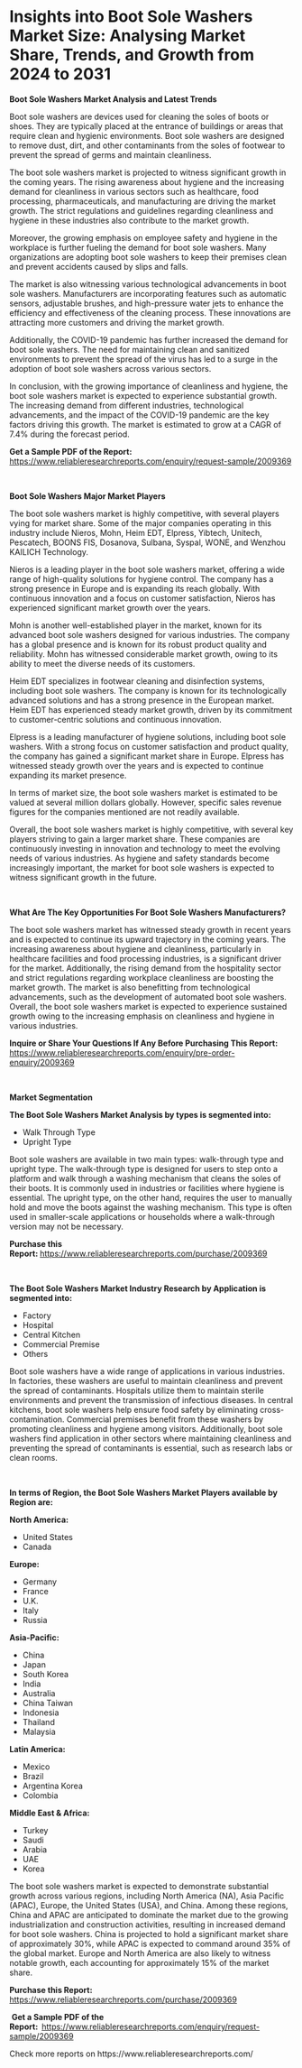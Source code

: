 <p><h1>Insights into Boot Sole Washers Market Size: Analysing Market Share, Trends, and Growth from 2024 to 2031</h1></p><p><strong>Boot Sole Washers Market Analysis and Latest Trends</strong></p>
<p><p>Boot sole washers are devices used for cleaning the soles of boots or shoes. They are typically placed at the entrance of buildings or areas that require clean and hygienic environments. Boot sole washers are designed to remove dust, dirt, and other contaminants from the soles of footwear to prevent the spread of germs and maintain cleanliness.</p><p>The boot sole washers market is projected to witness significant growth in the coming years. The rising awareness about hygiene and the increasing demand for cleanliness in various sectors such as healthcare, food processing, pharmaceuticals, and manufacturing are driving the market growth. The strict regulations and guidelines regarding cleanliness and hygiene in these industries also contribute to the market growth.</p><p>Moreover, the growing emphasis on employee safety and hygiene in the workplace is further fueling the demand for boot sole washers. Many organizations are adopting boot sole washers to keep their premises clean and prevent accidents caused by slips and falls.</p><p>The market is also witnessing various technological advancements in boot sole washers. Manufacturers are incorporating features such as automatic sensors, adjustable brushes, and high-pressure water jets to enhance the efficiency and effectiveness of the cleaning process. These innovations are attracting more customers and driving the market growth.</p><p>Additionally, the COVID-19 pandemic has further increased the demand for boot sole washers. The need for maintaining clean and sanitized environments to prevent the spread of the virus has led to a surge in the adoption of boot sole washers across various sectors.</p><p>In conclusion, with the growing importance of cleanliness and hygiene, the boot sole washers market is expected to experience substantial growth. The increasing demand from different industries, technological advancements, and the impact of the COVID-19 pandemic are the key factors driving this growth. The market is estimated to grow at a CAGR of 7.4% during the forecast period.</p></p>
<p><strong>Get a Sample PDF of the Report:&nbsp;</strong> <a href="https://www.reliableresearchreports.com/enquiry/request-sample/2009369">https://www.reliableresearchreports.com/enquiry/request-sample/2009369</a></p>
<p>&nbsp;</p>
<p><strong>Boot Sole Washers Major Market Players</strong></p>
<p><p>The boot sole washers market is highly competitive, with several players vying for market share. Some of the major companies operating in this industry include Nieros, Mohn, Heim EDT, Elpress, Yibtech, Unitech, Pescatech, BOONS FIS, Dosanova, Sulbana, Syspal, WONE, and Wenzhou KAILICH Technology.</p><p>Nieros is a leading player in the boot sole washers market, offering a wide range of high-quality solutions for hygiene control. The company has a strong presence in Europe and is expanding its reach globally. With continuous innovation and a focus on customer satisfaction, Nieros has experienced significant market growth over the years.</p><p>Mohn is another well-established player in the market, known for its advanced boot sole washers designed for various industries. The company has a global presence and is known for its robust product quality and reliability. Mohn has witnessed considerable market growth, owing to its ability to meet the diverse needs of its customers.</p><p>Heim EDT specializes in footwear cleaning and disinfection systems, including boot sole washers. The company is known for its technologically advanced solutions and has a strong presence in the European market. Heim EDT has experienced steady market growth, driven by its commitment to customer-centric solutions and continuous innovation.</p><p>Elpress is a leading manufacturer of hygiene solutions, including boot sole washers. With a strong focus on customer satisfaction and product quality, the company has gained a significant market share in Europe. Elpress has witnessed steady growth over the years and is expected to continue expanding its market presence.</p><p>In terms of market size, the boot sole washers market is estimated to be valued at several million dollars globally. However, specific sales revenue figures for the companies mentioned are not readily available.</p><p>Overall, the boot sole washers market is highly competitive, with several key players striving to gain a larger market share. These companies are continuously investing in innovation and technology to meet the evolving needs of various industries. As hygiene and safety standards become increasingly important, the market for boot sole washers is expected to witness significant growth in the future.</p></p>
<p>&nbsp;</p>
<p><strong>What Are The Key Opportunities For Boot Sole Washers Manufacturers?</strong></p>
<p><p>The boot sole washers market has witnessed steady growth in recent years and is expected to continue its upward trajectory in the coming years. The increasing awareness about hygiene and cleanliness, particularly in healthcare facilities and food processing industries, is a significant driver for the market. Additionally, the rising demand from the hospitality sector and strict regulations regarding workplace cleanliness are boosting the market growth. The market is also benefitting from technological advancements, such as the development of automated boot sole washers. Overall, the boot sole washers market is expected to experience sustained growth owing to the increasing emphasis on cleanliness and hygiene in various industries.</p></p>
<p><strong>Inquire or Share Your Questions If Any Before Purchasing This Report:</strong> <a href="https://www.reliableresearchreports.com/enquiry/pre-order-enquiry/2009369">https://www.reliableresearchreports.com/enquiry/pre-order-enquiry/2009369</a></p>
<p>&nbsp;</p>
<p><strong>Market Segmentation</strong></p>
<p><strong>The Boot Sole Washers Market Analysis by types is segmented into:</strong></p>
<p><ul><li>Walk Through Type</li><li>Upright Type</li></ul></p>
<p><p>Boot sole washers are available in two main types: walk-through type and upright type. The walk-through type is designed for users to step onto a platform and walk through a washing mechanism that cleans the soles of their boots. It is commonly used in industries or facilities where hygiene is essential. The upright type, on the other hand, requires the user to manually hold and move the boots against the washing mechanism. This type is often used in smaller-scale applications or households where a walk-through version may not be necessary.</p></p>
<p><strong>Purchase this Report:&nbsp;</strong><a href="https://www.reliableresearchreports.com/purchase/2009369">https://www.reliableresearchreports.com/purchase/2009369</a></p>
<p>&nbsp;</p>
<p><strong>The Boot Sole Washers Market Industry Research by Application is segmented into:</strong></p>
<p><ul><li>Factory</li><li>Hospital</li><li>Central Kitchen</li><li>Commercial Premise</li><li>Others</li></ul></p>
<p><p>Boot sole washers have a wide range of applications in various industries. In factories, these washers are useful to maintain cleanliness and prevent the spread of contaminants. Hospitals utilize them to maintain sterile environments and prevent the transmission of infectious diseases. In central kitchens, boot sole washers help ensure food safety by eliminating cross-contamination. Commercial premises benefit from these washers by promoting cleanliness and hygiene among visitors. Additionally, boot sole washers find application in other sectors where maintaining cleanliness and preventing the spread of contaminants is essential, such as research labs or clean rooms.</p></p>
<p>&nbsp;</p>
<p><strong>In terms of Region, the Boot Sole Washers Market Players available by Region are:</strong></p>
<p>
    <p> <strong> North America: </strong>
        <ul>
            <li>United States</li>
            <li>Canada</li>
        </ul>
        </p> 
    <p> <strong> Europe: </strong>
        <ul>
            <li>Germany</li>
            <li>France</li>
            <li>U.K.</li>
            <li>Italy</li>
            <li>Russia</li>
        </ul>
        </p> 
    <p> <strong> Asia-Pacific: </strong>
        <ul>
            <li>China</li>
            <li>Japan</li>
            <li>South Korea</li>
            <li>India</li>
            <li>Australia</li>
            <li>China Taiwan</li>
            <li>Indonesia</li>
            <li>Thailand</li>
            <li>Malaysia</li>
        </ul>
        </p> 
    <p> <strong> Latin America: </strong>
        <ul>
            <li>Mexico</li>
            <li>Brazil</li>
            <li>Argentina Korea</li>
            <li>Colombia</li>
        </ul>
        </p> 
    <p> <strong> Middle East & Africa: </strong>
        <ul>
            <li>Turkey</li>
            <li>Saudi</li>
            <li>Arabia</li>
            <li>UAE</li>
            <li>Korea</li>
        </ul>
    </p>
    </p>
<p><p>The boot sole washers market is expected to demonstrate substantial growth across various regions, including North America (NA), Asia Pacific (APAC), Europe, the United States (USA), and China. Among these regions, China and APAC are anticipated to dominate the market due to the growing industrialization and construction activities, resulting in increased demand for boot sole washers. China is projected to hold a significant market share of approximately 30%, while APAC is expected to command around 35% of the global market. Europe and North America are also likely to witness notable growth, each accounting for approximately 15% of the market share.</p></p>
<p><strong>Purchase this Report: </strong><a href="https://www.reliableresearchreports.com/purchase/2009369">https://www.reliableresearchreports.com/purchase/2009369</a></p>
<p>&nbsp;<strong>Get a Sample PDF of the Report:&nbsp;&nbsp;</strong><a href="https://www.reliableresearchreports.com/enquiry/request-sample/2009369">https://www.reliableresearchreports.com/enquiry/request-sample/2009369</a></p>
<p><strong></strong></p>
<p>Check more reports on https://www.reliableresearchreports.com/</p>